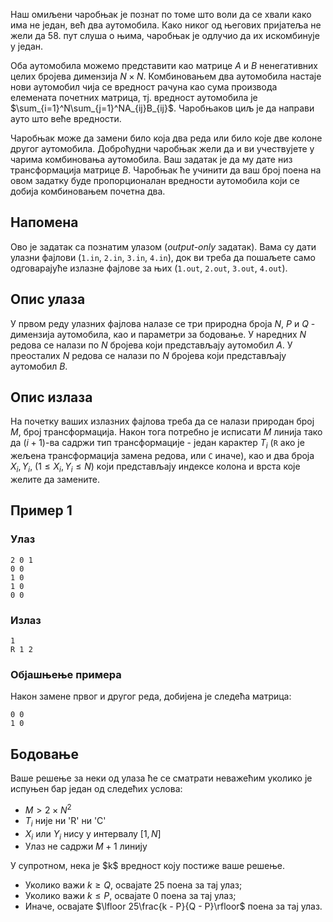 ﻿Наш омиљени чаробњак је познат по томе што воли да се хвали како има не један, већ два аутомобила. Како никог од његових пријатеља не жели да 58. пут слуша о њима, чаробњак је одлучио да их искомбинује у један.

Оба аутомобила можемо представити као матрице $A$ и $B$ ненегативних целих бројева димензија $N \times N$. Комбиновањем два аутомобила настаје нови аутомобил чија се вредност рачуна као сума производа елемената почетних матрица, тј. вредност аутомобила је $\sum_{i=1}^N\sum_{j=1}^NA_{ij}B_{ij}$. Чаробњаков циљ је да направи ауто што веће вредности.

Чаробњак може да замени било која два реда или било које две колоне другог аутомобила. Доброћудни чаробњак жели да и ви учествујете у чарима комбиновања аутомобила. Ваш задатак је да му дате низ трансформација матрице $B$. Чаробњак ће учинити да ваш број поена на овом задатку буде пропорционалан вредности аутомобила који се добија комбиновањем почетна два.

## Напомена

Ово је задатак са познатим улазом (*output-only* задатак). Вама су дати улазни фајлови (`1.in`, `2.in`, `3.in`, `4.in`), док ви треба да пошаљете само одговарајуће излазне фајлове за њих (`1.out`, `2.out`, `3.out`, `4.out`).

## Опис улаза

У првом реду улазних фајлова налазе се три природна броја $N$, $P$ и $Q$ - димензија аутомобила, као и параметри за бодовање. У наредних $N$ редова се налази по $N$ бројева који представљају аутомобил $A$. У преосталих $N$ редова се налази по $N$ бројева који представљају аутомобил $B$.

## Опис излаза

На почетку ваших излазних фајлова треба да се налази природан број $M$, број трансформација. Након тога потребно је исписати $М$ линија тако да $(i+1)$-ва садржи тип трансформације - један карактер $Т_i$ (`R` ако је жељена трансформација замена редова, или `C` иначе), као и два броја $X_i, Y_i$, ($1 \leq X_i, Y_i \leq N$) који представљају индексе колона и врста које желите да замените.

## Пример 1

### Улаз

~~~
2 0 1
0 0
1 0
1 0
0 0
~~~

### Излаз

~~~
1
R 1 2
~~~

### Објашњење примера

Након замене првог и другог реда, добијена је следећа матрица:
~~~
0 0
1 0
~~~

## Бодовање

Ваше решење за неки од улаза ће се сматрати неважећим уколико је испуњен бар један од следећих услова:

- $M > 2 \times N^2$
- $Т_i$ није ни 'R' ни 'C'
- $X_i$ или $Y_i$ нису у интервалу $[1, N]$
- Улаз не садржи $M+1$ линију

У супротном, нека је \$k\$ вредност коју постиже ваше решење.

- Уколико важи $k \geq Q$, освајате 25 поена за тај улаз;
- Уколико важи $k \leq P$, освајате 0 поена за тај улаз;
- Иначе, освајате $\lfloor 25\frac{k - P}{Q - P}\rfloor$ поена за тај улаз.
